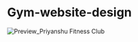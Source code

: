 # Gym-website-design
![Preview_Priyanshu Fitness Club](https://user-images.githubusercontent.com/109962147/180834333-b27a7bd9-076b-4e65-8822-ce71057074d3.png)

